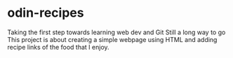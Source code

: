 # odin-recipes
Taking the first step towards learning web dev and Git
Still a long way to go
This project is about creating a simple webpage using HTML and adding recipe links of the food that I enjoy.